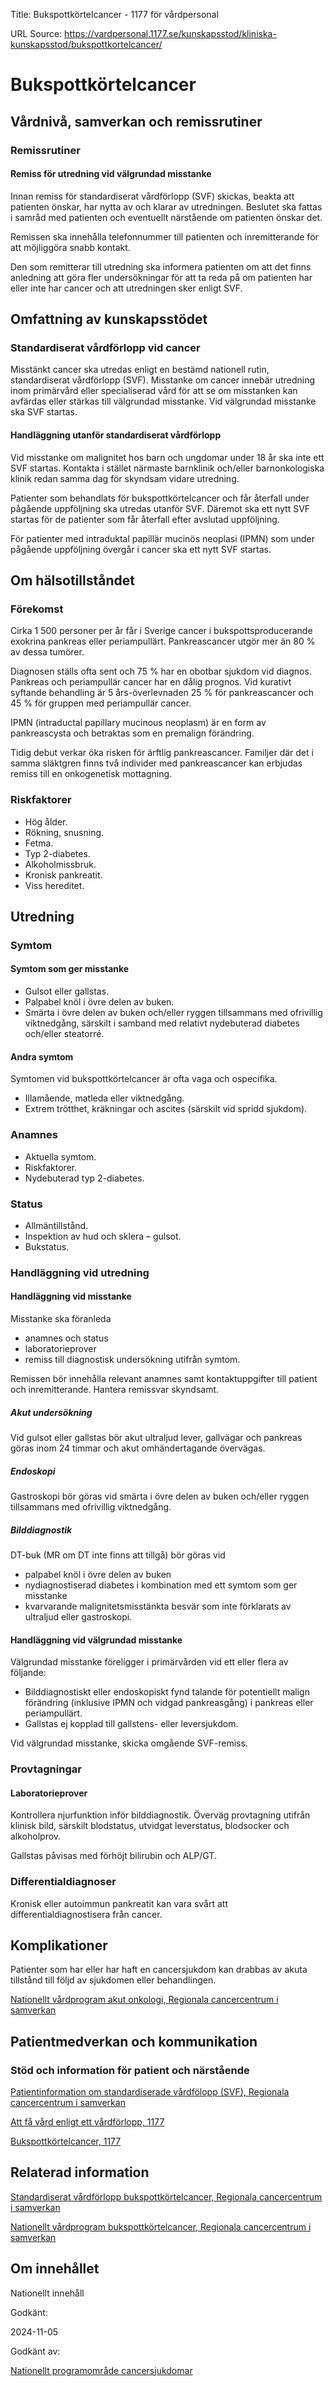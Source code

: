 Title: Bukspottkörtelcancer - 1177 för vårdpersonal

URL Source: https://vardpersonal.1177.se/kunskapsstod/kliniska-kunskapsstod/bukspottkortelcancer/

Bukspottkörtelcancer
====================

Vårdnivå, samverkan och remissrutiner
-------------------------------------

### Remissrutiner

#### Remiss för utredning vid välgrundad misstanke

Innan remiss för standardiserat vårdförlopp (SVF) skickas, beakta att patienten önskar, har nytta av och klarar av utredningen. Beslutet ska fattas i samråd med patienten och eventuellt närstående om patienten önskar det.

Remissen ska innehålla telefonnummer till patienten och inremitterande för att möjliggöra snabb kontakt.

Den som remitterar till utredning ska informera patienten om att det finns anledning att göra fler undersökningar för att ta reda på om patienten har eller inte har cancer och att utredningen sker enligt SVF.

Omfattning av kunskapsstödet
----------------------------

### Standardiserat vårdförlopp vid cancer

Misstänkt cancer ska utredas enligt en bestämd nationell rutin, standardiserat vårdförlopp (SVF). Misstanke om cancer innebär utredning inom primärvård eller specialiserad vård för att se om misstanken kan avfärdas eller stärkas till välgrundad misstanke. Vid välgrundad misstanke ska SVF startas.

#### Handläggning utanför standardiserat vårdförlopp

Vid misstanke om malignitet hos barn och ungdomar under 18 år ska inte ett SVF startas. Kontakta i stället närmaste barnklinik och/eller barnonkologiska klinik redan samma dag för skyndsam vidare utredning.

Patienter som behandlats för bukspottkörtelcancer och får återfall under pågående uppföljning ska utredas utanför SVF. Däremot ska ett nytt SVF startas för de patienter som får återfall efter avslutad uppföljning.

För patienter med intraduktal papillär mucinös neoplasi (IPMN) som under pågående uppföljning övergår i cancer ska ett nytt SVF startas.

Om hälsotillståndet
-------------------

### Förekomst

Cirka 1 500 personer per år får i Sverige cancer i bukspottsproducerande exokrina pankreas eller periampullärt. Pankreascancer utgör mer än 80 % av dessa tumörer.

Diagnosen ställs ofta sent och 75 % har en obotbar sjukdom vid diagnos. Pankreas och periampullär cancer har en dålig prognos. Vid kurativt syftande behandling är 5 års-överlevnaden 25 % för pankreascancer och 45 % för gruppen med periampullär cancer.

IPMN (intraductal papillary mucinous neoplasm) är en form av pankreascysta och betraktas som en premalign förändring.

Tidig debut verkar öka risken för ärftlig pankreascancer. Familjer där det i samma släktgren finns två individer med pankreascancer kan erbjudas remiss till en onkogenetisk mottagning.

### Riskfaktorer

*   Hög ålder.
*   Rökning, snusning.
*   Fetma.
*   Typ 2-diabetes.
*   Alkoholmissbruk.
*   Kronisk pankreatit.
*   Viss hereditet.

Utredning
---------

### Symtom

#### Symtom som ger misstanke

*   Gulsot eller gallstas.
*   Palpabel knöl i övre delen av buken.
*   Smärta i övre delen av buken och/eller ryggen tillsammans med ofrivillig viktnedgång, särskilt i samband med relativt nydebuterad diabetes och/eller steatorré.

#### Andra symtom

Symtomen vid bukspottkörtelcancer är ofta vaga och ospecifika.

*   Illamående, matleda eller viktnedgång.
*   Extrem trötthet, kräkningar och ascites (särskilt vid spridd sjukdom).

### Anamnes

*   Aktuella symtom.
*   Riskfaktorer.
*   Nydebuterad typ 2-diabetes.

### Status

*   Allmäntillstånd.
*   Inspektion av hud och sklera – gulsot.
*   Bukstatus.

### Handläggning vid utredning

#### Handläggning vid misstanke

Misstanke ska föranleda

*   anamnes och status
*   laboratorieprover
*   remiss till diagnostisk undersökning utifrån symtom.

Remissen bör innehålla relevant anamnes samt kontaktuppgifter till patient och inremitterande. Hantera remissvar skyndsamt.

##### Akut undersökning

Vid gulsot eller gallstas bör akut ultraljud lever, gallvägar och pankreas göras inom 24 timmar och akut omhändertagande övervägas.

##### Endoskopi

Gastroskopi bör göras vid smärta i övre delen av buken och/eller ryggen tillsammans med ofrivillig viktnedgång.

##### Bilddiagnostik

DT-buk (MR om DT inte finns att tillgå) bör göras vid

*   palpabel knöl i övre delen av buken
*   nydiagnostiserad diabetes i kombination med ett symtom som ger misstanke
*   kvarvarande malignitetsmisstänkta besvär som inte förklarats av ultraljud eller gastroskopi.

#### Handläggning vid välgrundad misstanke

Välgrundad misstanke föreligger i primärvården vid ett eller flera av följande:

*   Bilddiagnostiskt eller endoskopiskt fynd talande för potentiellt malign förändring (inklusive IPMN och vidgad pankreasgång) i pankreas eller periampullärt.
*   Gallstas ej kopplad till gallstens- eller leversjukdom.

Vid välgrundad misstanke, skicka omgående SVF-remiss.

### Provtagningar

#### Laboratorieprover

Kontrollera njurfunktion inför bilddiagnostik. Överväg provtagning utifrån klinisk bild, särskilt blodstatus, utvidgat leverstatus, blodsocker och alkoholprov.

Gallstas påvisas med förhöjt bilirubin och ALP/GT.

### Differentialdiagnoser

Kronisk eller autoimmun pankreatit kan vara svårt att differentialdiagnostisera från cancer.

Komplikationer
--------------

Patienter som har eller har haft en cancersjukdom kan drabbas av akuta tillstånd till följd av sjukdomen eller behandlingen.

[Nationellt vårdprogram akut onkologi, Regionala cancercentrum i samverkan](https://cancercentrum.se/samverkan/cancerdiagnoser/overgripande-kunskapsstod/nationellt-vardprogram-akut-onkologi/)

Patientmedverkan och kommunikation
----------------------------------

### Stöd och information för patient och närstående

[Patientinformation om standardiserade vårdfölopp (SVF), Regionala cancercentrum i samverkan](https://cancercentrum.se/samverkan/vara-uppdrag/kunskapsstyrning/vardforlopp/patientinformation/)

[Att få vård enligt ett vårdförlopp, 1177](https://www.1177.se/sa-fungerar-varden/lagar-och-bestammelser/att-fa-vard-enligt-ett-vardforlopp/)

[Bukspottkörtelcancer, 1177](https://www.1177.se/sjukdomar--besvar/cancer/cancerformer/bukspottkortelcancer/)

Relaterad information
---------------------

[Standardiserat vårdförlopp bukspottkörtelcancer, Regionala cancercentrum i samverkan](https://kunskapsbanken.cancercentrum.se/diagnoser/bukspottkortelcancer/vardforlopp/)

[Nationellt vårdprogram bukspottkörtelcancer, Regionala cancercentrum i samverkan](https://kunskapsbanken.cancercentrum.se/diagnoser/bukspottkortelcancer/vardprogram/)

Om innehållet
-------------

Nationellt innehåll

Godkänt:

2024-11-05

Godkänt av:

[Nationellt programområde cancersjukdomar](https://kunskapsstyrningvard.se/kunskapsstyrningvard/programomradenochsamverkansgrupper/nationellaprogramomraden/npocancersjukdomar.56426.html)
